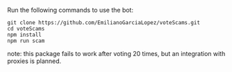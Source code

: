 Run the following commands to use the bot:

```
git clone https://github.com/EmilianoGarciaLopez/voteScams.git
cd voteScams
npm install
npm run scam
```

note: this package fails to work after voting 20 times, but an integration with proxies is planned.